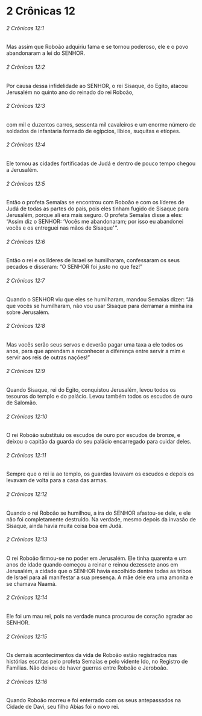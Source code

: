 # 2 Crônicas 12

###### 2 Crônicas 12:1

Mas assim que Roboão adquiriu fama e se tornou poderoso, ele e o povo abandonaram a lei do SENHOR.

###### 2 Crônicas 12:2

Por causa dessa infidelidade ao SENHOR, o rei Sisaque, do Egito, atacou Jerusalém no quinto ano do reinado do rei Roboão,

###### 2 Crônicas 12:3

com mil e duzentos carros, sessenta mil cavaleiros e um enorme número de soldados de infantaria formado de egípcios, líbios, suquitas e etíopes.

###### 2 Crônicas 12:4

Ele tomou as cidades fortificadas de Judá e dentro de pouco tempo chegou a Jerusalém.

###### 2 Crônicas 12:5

Então o profeta Semaías se encontrou com Roboão e com os líderes de Judá de todas as partes do país, pois eles tinham fugido de Sisaque para Jerusalém, porque ali era mais seguro. O profeta Semaías disse a eles: “Assim diz o SENHOR: ‘Vocês me abandonaram; por isso eu abandonei vocês e os entreguei nas mãos de Sisaque’ ”.

###### 2 Crônicas 12:6

Então o rei e os líderes de Israel se humilharam, confessaram os seus pecados e disseram: “O SENHOR foi justo no que fez!”

###### 2 Crônicas 12:7

Quando o SENHOR viu que eles se humilharam, mandou Semaías dizer: “Já que vocês se humilharam, não vou usar Sisaque para derramar a minha ira sobre Jerusalém.

###### 2 Crônicas 12:8

Mas vocês serão seus servos e deverão pagar uma taxa a ele todos os anos, para que aprendam a reconhecer a diferença entre servir a mim e servir aos reis de outras nações!”

###### 2 Crônicas 12:9

Quando Sisaque, rei do Egito, conquistou Jerusalém, levou todos os tesouros do templo e do palácio. Levou também todos os escudos de ouro de Salomão.

###### 2 Crônicas 12:10

O rei Roboão substituiu os escudos de ouro por escudos de bronze, e deixou o capitão da guarda do seu palácio encarregado para cuidar deles.

###### 2 Crônicas 12:11

Sempre que o rei ia ao templo, os guardas levavam os escudos e depois os levavam de volta para a casa das armas.

###### 2 Crônicas 12:12

Quando o rei Roboão se humilhou, a ira do SENHOR afastou-se dele, e ele não foi completamente destruído. Na verdade, mesmo depois da invasão de Sisaque, ainda havia muita coisa boa em Judá.

###### 2 Crônicas 12:13

O rei Roboão firmou-se no poder em Jerusalém. Ele tinha quarenta e um anos de idade quando começou a reinar e reinou dezessete anos em Jerusalém, a cidade que o SENHOR havia escolhido dentre todas as tribos de Israel para ali manifestar a sua presença. A mãe dele era uma amonita e se chamava Naamá.

###### 2 Crônicas 12:14

Ele foi um mau rei, pois na verdade nunca procurou de coração agradar ao SENHOR.

###### 2 Crônicas 12:15

Os demais acontecimentos da vida de Roboão estão registrados nas histórias escritas pelo profeta Semaías e pelo vidente Ido, no Registro de Famílias. Não deixou de haver guerras entre Roboão e Jeroboão.

###### 2 Crônicas 12:16

Quando Roboão morreu e foi enterrado com os seus antepassados na Cidade de Davi, seu filho Abias foi o novo rei.

